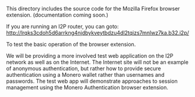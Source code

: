 This directory includes the source code for the Mozilla Firefox browser extension.
(documentation coming soon.)

If you are running an I2P router, you can goto: http://lrqks3cdoh5d6arrkng4njdbykveytbdzu4dl2tqizs7mnlwz7ka.b32.i2p/

To test the basic operation of the browser extension.

We will be providing a more involved test web application on the I2P network as well as on the Internet. The Internet site will not be an example of anonymous authentication, but rather how to provide secure authentication using a Monero wallet
rather than usernames and passwords. The test web app will demonstrate approaches to session management using the Monero
Authentication browser extension.
